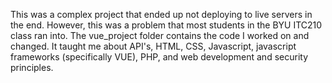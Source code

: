 This was a complex project that ended up not deploying to live servers in the end. However, this was a problem that most students in the BYU ITC210 class ran into. The vue_project folder contains the code I worked on and changed. It taught me about API's, HTML, CSS, Javascript, javascript frameworks (specifically VUE), PHP, and web development and security principles.
